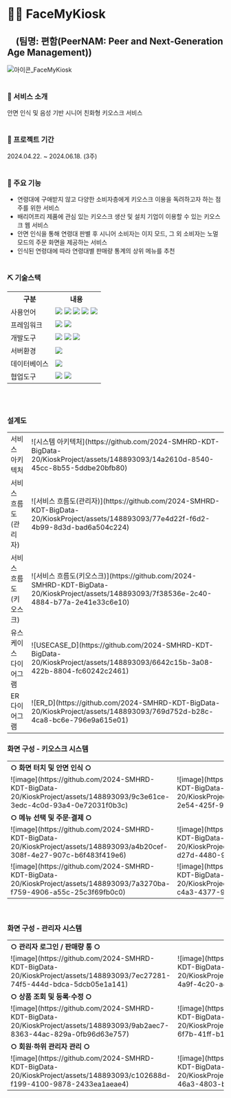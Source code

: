 # 🧑‍🦳 FaceMyKiosk
## &nbsp;&nbsp;&nbsp;&nbsp;(팀명: 편함(PeerNAM: Peer and Next-Generation Age Management))
![아이콘_FaceMyKiosk](https://github.com/2024-SMHRD-KDT-BigData-20/KioskProject/assets/148893093/d36494ca-fb10-4010-81c3-70cb0a68f958)
<br><br>

### 📌 서비스 소개
안면 인식 및 음성 기반 시니어 친화형 키오스크 서비스
<br><br>

### 📅 프로젝트 기간
2024.04.22. ~ 2024.06.18. (3주)
<br><br>

### 🔧 주요 기능
* 연령대에 구애받지 않고 다양한 소비자층에게 키오스크 이용을 독려하고자 하는 점주를 위한 서비스
* 배리어프리 제품에 관심 있는 키오스크 생산 및 설치 기업이 이용할 수 있는 키오스크 웹 서비스
* 안면 인식을 통해 연령대 판별 후 시니어 소비자는 이지 모드, 그 외 소비자는 노멀 모드의 주문 화면을 제공하는 서비스
* 인식된 연령대에 따라 연령대별 판매량 통계의 상위 메뉴를 추천
<br><br>

### ⛏ 기술스택
<table>
    <tr>
        <th>구분</th>
        <th>내용</th>
    </tr>
    <tr>
        <td>사용언어</td>
        <td>
            <img src="https://img.shields.io/badge/Java-007396?style=for-the-badge&logo=java&logoColor=white"/>
            <img src="https://img.shields.io/badge/Python-3776AB?style=for-the-badge&logo=Python&logoColor=white"/>
            <img src="https://img.shields.io/badge/HTML5-E34F26?style=for-the-badge&logo=HTML5&logoColor=white"/>
            <img src="https://img.shields.io/badge/CSS3-1572B6?style=for-the-badge&logo=CSS3&logoColor=white"/>
            <img src="https://img.shields.io/badge/JavaScript-F7DF1E?style=for-the-badge&logo=JavaScript&logoColor=white"/>
        </td>
    </tr>
    <tr>
        <td>프레임워크</td>
        <td>
            <img src="https://img.shields.io/badge/Flask-000000?style=for-the-badge&logo=Flask&logoColor=white"/> 
            <img src="https://img.shields.io/badge/Spring-6DB33F?style=flat-square&logo=Spring&logoColor=white"/>
        </td>
    </tr>
    <tr>
        <td>개발도구</td>
        <td>
            <img src="https://img.shields.io/badge/Eclipse-2C2255?style=for-the-badge&logo=Eclipse&logoColor=white"/>
            <img src="https://img.shields.io/badge/PyCharm-000000?style=flat-square&logo=PyCharm&logoColor=white"/>
            <img src="https://img.shields.io/badge/VSCode-007ACC?style=for-the-badge&logo=VisualStudioCode&logoColor=white"/>
        </td>
    </tr>
    <tr>
        <td>서버환경</td>
        <td>
            <img src="https://img.shields.io/badge/Apache Tomcat-D22128?style=for-the-badge&logo=Apache Tomcat&logoColor=white"/>
        </td>
    </tr>
    <tr>
        <td>데이터베이스</td>
        <td>
            <img src="https://img.shields.io/badge/MySQL-4479A1?style=flat-square&logo=MySQL&logoColor=white"/>
        </td>
    </tr>
    <tr>
        <td>협업도구</td>
        <td>
            <img src="https://img.shields.io/badge/Git-F05032?style=for-the-badge&logo=Git&logoColor=white"/> 
            <img src="https://img.shields.io/badge/GitHub-181717?style=for-the-badge&logo=GitHub&logoColor=white"/>
        </td>
    </tr>
</table>
<br><br>

### 설계도
<table>
    <tr>
        <td>서비스 아키텍처</td>
        <td>
            ![시스템 아키텍처](https://github.com/2024-SMHRD-KDT-BigData-20/KioskProject/assets/148893093/14a2610d-8540-45cc-8b55-5ddbe20bfb80)
        </td>
    </tr>
    <tr>
        <td>서비스 흐름도(관리자)</td>
        <td>
            ![서비스 흐름도(관리자)](https://github.com/2024-SMHRD-KDT-BigData-20/KioskProject/assets/148893093/77e4d22f-f6d2-4b99-8d3d-bad6a504c224)
        </td>
    </tr>
    <tr>
        <td>서비스 흐름도(키오스크)</td>
        <td>
            ![서비스 흐름도(키오스크)](https://github.com/2024-SMHRD-KDT-BigData-20/KioskProject/assets/148893093/7f38536e-2c40-4884-b77a-2e41e33c6e10)
        </td>
    </tr>
    <tr>
        <td>유스케이스 다이어그램</td>
        <td>
            ![USECASE_D](https://github.com/2024-SMHRD-KDT-BigData-20/KioskProject/assets/148893093/6642c15b-3a08-422b-8804-fc60242c2461)
        </td>
    </tr>
    <tr>
        <td>ER 다이어그램</td>
        <td>
            ![ER_D](https://github.com/2024-SMHRD-KDT-BigData-20/KioskProject/assets/148893093/769d752d-b28c-4ca8-bc6e-796e9a615e01)
        </td>
    </tr>
</table>


### 화면 구성 - 키오스크 시스템
<table>
    <tr>
        <td colspan="2"><strong>○ 화면 터치 및 안면 인식 ○</strong></td>
    </tr>
    <tr>
        <td>![image](https://github.com/2024-SMHRD-KDT-BigData-20/KioskProject/assets/148893093/9c3e61ce-3edc-4c0d-93a4-0e72031f0b3c)</td>
        <td>![image](https://github.com/2024-SMHRD-KDT-BigData-20/KioskProject/assets/148893093/b71a4985-2e54-425f-9e6f-9220ddeb56bc)</td>
    </tr>
    <tr>
        <td colspan="2"><strong>○ 메뉴 선택 및 주문·결제 ○</strong></td>
    </tr>
    <tr>
        <td>![image](https://github.com/2024-SMHRD-KDT-BigData-20/KioskProject/assets/148893093/a4b20cef-308f-4e27-907c-b6f483f419e6)</td>
        <td>![image](https://github.com/2024-SMHRD-KDT-BigData-20/KioskProject/assets/148893093/4e37822d-d27d-4480-9a4c-f922007258cf)</td>
    </tr>
    <tr>
        <td>![image](https://github.com/2024-SMHRD-KDT-BigData-20/KioskProject/assets/148893093/7a3270ba-f759-4906-a55c-25c3f69fb0c0)</td>
        <td>![image](https://github.com/2024-SMHRD-KDT-BigData-20/KioskProject/assets/148893093/6cd33ebc-c4a3-4377-9b0a-0d8c600c654b)</td>
    </tr>
</table>
<br>

### 화면 구성 - 관리자 시스템
<table>
    <tr>
        <td colspan="2"><strong>○ 관리자 로그인 / 판매량 통 ○</strong></td>
    </tr>
    <tr>
        <td>![image](https://github.com/2024-SMHRD-KDT-BigData-20/KioskProject/assets/148893093/7ec27281-74f5-444d-bdca-5dcb05e1a141)</td>
        <td>![image](https://github.com/2024-SMHRD-KDT-BigData-20/KioskProject/assets/148893093/3bd5181c-4a9f-4c20-a44a-c72179edfee9)</td>
    </tr>
    <tr>
        <td colspan="2"><strong>○ 상품 조회 및 등록·수정 ○</strong></td>
    </tr>
    <tr>
        <td>![image](https://github.com/2024-SMHRD-KDT-BigData-20/KioskProject/assets/148893093/9ab2aec7-8363-44ac-829a-0fb96d63e757)</td>
        <td>![image](https://github.com/2024-SMHRD-KDT-BigData-20/KioskProject/assets/148893093/8dfba3fc-6f7b-41ff-b131-ba19d1a43814)</td>
    </tr>
    <tr>
        <td colspan="2"><strong>○ 회원·하위 관리자 관리 ○</strong></td>
    </tr>
    <tr>
        <td>![image](https://github.com/2024-SMHRD-KDT-BigData-20/KioskProject/assets/148893093/c102688d-f199-4100-9878-2433ea1aeae4)</td>
        <td>![image](https://github.com/2024-SMHRD-KDT-BigData-20/KioskProject/assets/148893093/69b788f7-46a3-4803-b381-3649fa179097)</td>
    </tr>
</table>
<br>
